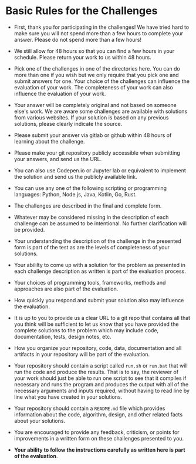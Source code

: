 # Basic Rules for the Challenges 


* First, thank you for participating in the challenges!  We have tried hard to make sure you will not spend more than a few
hours to complete your answer.  Please do not spend more than a few hours!

* We still allow for 48 hours so that
you can find a few hours in your schedule. Please return your work to us within 48 hours.

* Pick one of the challenges in one of the directories here. You can do more than one if you wish but we only require that you pick one and submit answers for one.
Your choice of the challenges can influence the evaluation of your work. The completeness of your work can also influence the evaluation of your work.

* Your answer will be completely original and not based on someone else's work. We are aware some challenges are available with
solutions from various websites.  If your solution is based on any previous solutions, please clearly indicate the source.

* Please submit your answer via gitlab or github within 48 hours of  learning about the challenge.

* Please make your git repository publicly accessible when submitting your answers, and send us the URL.

* You can also use Codepen.io or Jupyter lab or equivalent to implement the solution and send us the publicly available link.

* You can use any one of the following scripting or programming languages:  Python, Node.js, Java, Kotlin, Go, Rust.  

* The challenges are described in the final and complete form. 

* Whatever may be considered missing in the description of each challenge can be assumed to be intentional.  No further clarification will be provided.

* Your understanding the description of the challenge in the presented form is part of the test as are the levels of completeness of your solutions.

* Your abililty to come up with a solution for the problem as presented in each challenge description as written is part of the evaluation process. 

* Your choices of programming tools, frameworks, methods and approaches are also part of the evaluation.

* How quickly you respond and submit your solution also may influence the evaluation.

* It is up to you to provide us a clear URL to a git repo
that contains all that you think will be sufficient to let us know that you have provided the complete solutions to the problem which may include
code, documentation, tests, design notes, etc. 

* How you organize your repository, code, data, documentation and all artifacts in your repository will be part of the evaluation.

* Your repository should contain a script called `run.sh` or `run.bat` that will run the
code and produce the results.  That is to say, the reviewer of your work should just be able to run one script to see that it compiles if necessary 
and runs the program and produces the output with all of the necessary arguments and inputs required, without having to read line by line what you have created in your solutions.

* Your repository should contain a `README.md` file which provides information about the code, algorithm, design, and other related facts about your solutions.

* You are encouraged to provide any feedback, criticism, or points for improvements in a written form on these challenges presented to you.

* **Your ability to follow the instructions carefully as written here is part of the evaluation**.
